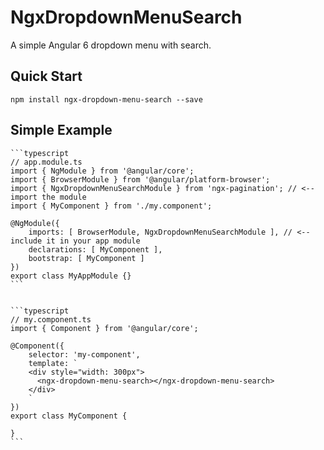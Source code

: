 # NgxDropdownMenuSearch

A simple Angular 6 dropdown menu with search.

## Quick Start

	npm install ngx-dropdown-menu-search --save


## Simple Example

	```typescript
	// app.module.ts
	import { NgModule } from '@angular/core';
	import { BrowserModule } from '@angular/platform-browser';
	import { NgxDropdownMenuSearchModule } from 'ngx-pagination'; // <-- import the module
	import { MyComponent } from './my.component';

	@NgModule({
	    imports: [ BrowserModule, NgxDropdownMenuSearchModule ], // <-- include it in your app module
	    declarations: [ MyComponent ],
	    bootstrap: [ MyComponent ]
	})
	export class MyAppModule {}
	```


	```typescript
	// my.component.ts
	import { Component } from '@angular/core';

	@Component({
	    selector: 'my-component',
	    template: `
	    <div style="width: 300px">
	      <ngx-dropdown-menu-search></ngx-dropdown-menu-search>
	    </div>	               
	    `
	})
	export class MyComponent {

	}
	```
